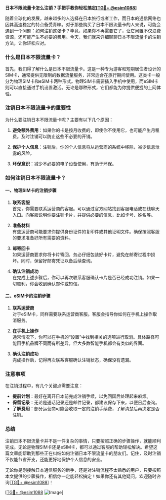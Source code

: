 **日本不限流量卡怎么注销？手把手教你轻松搞定[[TG💪+ @esim1088](https://t.me/s/esim1088)]**

随着全球化的发展，越来越多的人选择在日本旅行或者工作，而日本的通信网络也因其高速稳定的特点备受青睐。对于那些购买了日本不限流量卡的人来说，可能会遇到一个问题：如何注销这张卡？毕竟，如果你不再需要它了，让它闲置不仅浪费资源，还可能产生不必要的费用。今天，我们就来详细聊聊日本不限流量卡的注销方法，让你轻松应对。

### 什么是日本不限流量卡？

首先，我们得了解什么是日本不限流量卡。这是一种专为游客和短期居住者设计的SIM卡，通常提供无限制的数据流量服务，非常适合在旅行期间使用。这类卡一般分为物理SIM卡和eSIM卡两种形式。物理SIM卡需要插入手机中使用，而eSIM卡则可以直接通过手机设置激活。无论是哪种形式，它们都能为你提供便捷的上网体验。

### 注销日本不限流量卡的重要性

为什么要注销日本不限流量卡呢？主要有以下几个原因：

1. **避免额外费用**：如果你的卡是按月收费的，即使你不使用它，也可能产生月租费。及时注销可以防止这些不必要的开销。
   
2. **保护个人信息**：注销后，你的个人信息将从运营商的系统中移除，减少信息泄露的风险。

3. **环保意识**：减少不必要的电子设备使用，有助于环保。

### 如何注销日本不限流量卡？

#### 一、物理SIM卡的注销步骤

1. **联系客服**  
   首先，你需要联系运营商的客服。可以通过官方网站找到客服电话或在线聊天入口。向客服说明你要注销卡片，并提供必要的信息，比如卡号、姓名等。

2. **准备材料**  
   有些运营商可能要求你提供身份证件的复印件或其他证明文件。确保按照客服的要求准备好所有需要的资料。

3. **邮寄回卡**  
   如果运营商要求你将卡片寄回，务必仔细包装好卡片，避免在邮寄过程中损坏。同时，保留好邮寄凭证以备后续查询。

4. **确认注销成功**  
   在完成上述步骤后，你可以再次联系客服确认卡片是否已经成功注销。如果一切顺利，你会收到确认邮件或短信。

#### 二、eSIM卡的注销步骤

1. **联系运营商**  
   对于eSIM卡，同样需要联系运营商客服。客服会指导你如何在手机上操作取消服务。

2. **在手机上操作**  
   通常情况下，你可以在手机的“设置”中找到相关的选项进行取消。具体路径可能因手机品牌不同而有所差异，但大多数智能手机都会有类似的界面。

3. **确认注销成功**  
   完成操作后，记得再次联系客服确认注销状态，确保没有遗漏。

### 注意事项

在注销过程中，有几个关键点需要注意：

- **提前计划**：最好在离开日本前完成注销手续，以免回国后处理起来麻烦。
- **保留记录**：无论是通话记录还是邮件记录，都建议保存下来，以便日后查询。
- **了解费用**：部分运营商可能会收取一定的注销手续费，了解清楚后再决定是否注销。

### 总结

注销日本不限流量卡并不是一件复杂的事情，只要按照正确的步骤操作，就能顺利完成。无论是物理SIM卡还是eSIM卡，都可以通过客服的帮助轻松解决。希望这篇文章能帮助到那些正在纠结如何注销日本不限流量卡的朋友们。记住，及时注销不仅能节省开支，还能更好地保护个人信息的安全。

无论你是刚接触日本通信服务的新手，还是对注销流程不太熟悉的用户，只要按照本文提供的步骤操作，相信你一定能轻松搞定！如果你还有其他疑问，欢迎随时咨询[[TG💪+ @esim1088](https://t.me/s/esim1088)]！

[[TG💪+ @esim1088](https://t.me/s/esim1088) ![Image](https://i.postimg.cc/4NQfJmqS/Snipaste-2025-05-13-00-14-12.png)]
